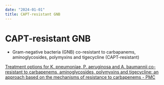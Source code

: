 ```yaml
---
date: "2024-01-01"
title: CAPT-resistant GNB
---
```


# CAPT-resistant GNB

* Gram-negative bacteria (GNB) co-resistant to carbapanems, aminoglycosides, polymyxins and tigecycline (CAPT-resistant)

[Treatment options for K. pneumoniae, P. aeruginosa and A. baumannii co-resistant to carbapenems, aminoglycosides, polymyxins and tigecycline: an approach based on the mechanisms of resistance to carbapenems - PMC](https://www.ncbi.nlm.nih.gov/pmc/articles/PMC7461763/)
